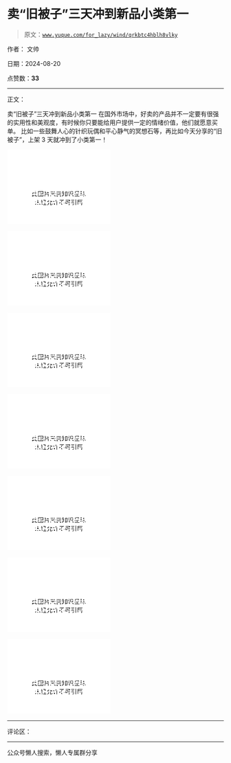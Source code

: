 # 卖“旧被子”三天冲到新品小类第一

> 原文：[`www.yuque.com/for_lazy/wind/qrkbtc4hblh8vlky`](https://www.yuque.com/for_lazy/wind/qrkbtc4hblh8vlky)

作者： 文帅

日期：2024-08-20

点赞数：**33**

* * *

正文：

卖“旧被子”三天冲到新品小类第一 在国外市场中，好卖的产品并不一定要有很强的实用性和美观度，有时候你只要能给用户提供一定的情绪价值，他们就愿意买单。
比如一些鼓舞人心的针织玩偶和平心静气的冥想石等，再比如今天分享的“旧被子”，上架 3 天就冲到了小类第一！

![](img/15dccb09f7cd6882783a9ea565ab2db5.png "None")

![](img/a956f646b7038c1296052d85b0fc0404.png "None")

![](img/327c503aaf628a85cb6d08dc8c915b5f.png "None")

![](img/0d3db08fc445994856022dfbd3f0d498.png "None")

![](img/ac2931a3ad4885fe93d17a923083b815.png "None")

![](img/8d347d4e95f19ce0d5fcede3e3286d7e.png "None")

![](img/1363f0cb3563d4d58b43f10a1ff0be41.png "None")

* * *

评论区：

* * *

公众号懒人搜索，懒人专属群分享